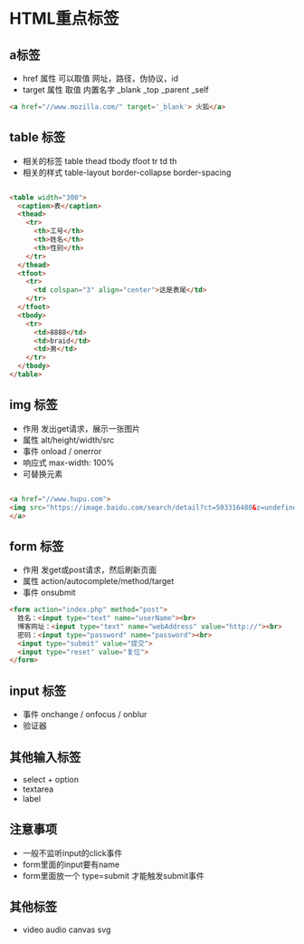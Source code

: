 # HTML重点标签

## a标签
* href 属性 可以取值 网址，路径，伪协议，id
* target 属性 取值 内置名字 _blank _top _parent _self
  

```html
<a href="//www.mozilla.com/" target='_blank'> 火狐</a> 
```


## table 标签
* 相关的标签  table thead tbody tfoot tr td th
* 相关的样式   table-layout border-collapse border-spacing
  
  
```html

<table width="300">
  <caption>表</caption>
  <thead>
    <tr>
      <th>工号</th>
      <th>姓名</th>
      <th>性别</th>
    </tr>
  </thead>
  <tfoot>
    <tr>
      <td colspan="3" align="center">这是表尾</td>
    </tr>
  </tfoot>
  <tbody>
    <tr>
      <td>8888</td>
      <td>braid</td>
      <td>男</td>
    </tr>
  </tbody>
</table> 

```

##  img 标签
* 作用 发出get请求，展示一张图片
* 属性  alt/height/width/src
* 事件  onload / onerror
* 响应式  max-width: 100%
* 可替换元素
  
```html

<a href="//www.hupu.com"> 
<img src="https://image.baidu.com/search/detail?ct=503316480&z=undefined&tn=baiduimagedetail&ipn=d&word=%E7%AF%AE%E7%90%83&step_word=&ie=utf-8&in=&cl=2&lm=-1&st=undefined&hd=undefined&latest=undefined&copyright=undefined&cs=2173334002,2888650593&os=974346293,1710100348&simid=4184233658,658452722&pn=1&rn=1&di=22990&ln=1916&fr=&fmq=1605685701210_R&fm=&ic=undefined&s=undefined&se=&sme=&tab=0&width=undefined&height=undefined&face=undefined&is=0,0&istype=0&ist=&jit=&bdtype=0&spn=0&pi=0&gsm=0&objurl=http%3A%2F%2F5b0988e595225.cdn.sohucs.com%2Fimages%2F20171010%2Fc644910b73694ddbb151e4227a4b5df3.jpeg&rpstart=0&rpnum=0&adpicid=0&force=undefined"  width="200" >
</a>

```

##  form 标签
*  作用  发get或post请求，然后刷新页面
*  属性 action/autocomplete/method/target
*  事件  onsubmit

```html
<form action="index.php" method="post">
  姓名：<input type="text" name="userName"><br>
  博客网址：<input type="text" name="webAddress" value="http://"><br>
  密码：<input type="password" name="password"><br>
  <input type="submit" value="提交">
  <input type="reset" value="复位">
</form>
```
## input 标签
*  事件  onchange / onfocus / onblur
*  验证器
  
## 其他输入标签 
* select + option
* textarea
* label

## 注意事项
* 一般不监听input的click事件 
*  form里面的input要有name
*  form里面放一个 type=submit 才能触发submit事件
  
## 其他标签
*  video audio canvas svg

